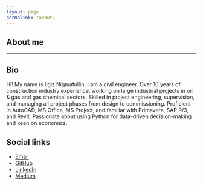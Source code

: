 ```yaml
---
layout: page
permalink: /about/
---
```

## About me
---
## Bio
Hi! My name is Ilgiz Nigmatullin. I am a civil engineer.
Over 10 years of construction industry experience, working on large industrial projects in oil & gas and gas chemical sectors. Skilled in project engineering, supervision, and managing all project phases from design to commissioning. Proficient in AutoCAD, MS Office, MS Project, and familiar with Primavera, SAP R/3, and Revit. Passionate about using Python for data-driven decision-making and keen on economics. 

## Social links

- [Email](mailto:iznigmatullin@gmail.com)
- [GitHub](https://github.com/ilgiz-n)
- [LinkedIn](https://www.linkedin.com/in/ilgiz-nigmatullin/)
- [Medium](https://medium.com/@ilgiz_n)
